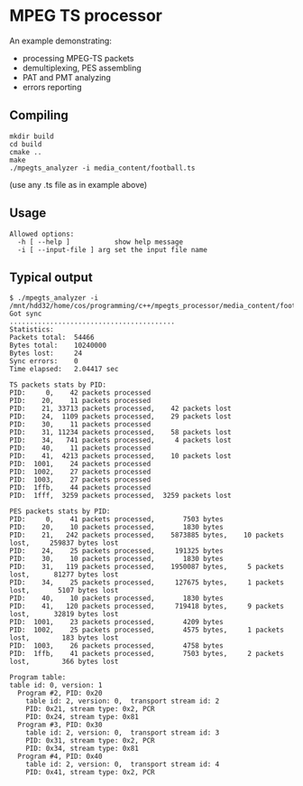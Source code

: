 MPEG TS processor
=================

An example demonstrating:

* processing MPEG-TS packets
* demultiplexing, PES assembling
* PAT and PMT analyzing
* errors reporting

Compiling
---------

    mkdir build
    cd build
    cmake ..
    make
    ./mpegts_analyzer -i media_content/football.ts

(use any .ts file as in example above)

Usage
-----

    Allowed options:
      -h [ --help ]           show help message
      -i [ --input-file ] arg set the input file name

Typical output
--------------

    $ ./mpegts_analyzer -i /mnt/hdd32/home/cos/programming/c++/mpegts_processor/media_content/football.ts
    Got sync
    .........................................
    Statistics:
    Packets total:  54466
    Bytes total:    10240000
    Bytes lost:     24
    Sync errors:    0
    Time elapsed:   2.04417 sec

    TS packets stats by PID:
    PID:     0,    42 packets processed
    PID:    20,    11 packets processed
    PID:    21, 33713 packets processed,    42 packets lost
    PID:    24,  1109 packets processed,    29 packets lost
    PID:    30,    11 packets processed
    PID:    31, 11234 packets processed,    58 packets lost
    PID:    34,   741 packets processed,     4 packets lost
    PID:    40,    11 packets processed
    PID:    41,  4213 packets processed,    10 packets lost
    PID:  1001,    24 packets processed
    PID:  1002,    27 packets processed
    PID:  1003,    27 packets processed
    PID:  1ffb,    44 packets processed
    PID:  1fff,  3259 packets processed,  3259 packets lost

    PES packets stats by PID:
    PID:     0,    41 packets processed,       7503 bytes
    PID:    20,    10 packets processed,       1830 bytes
    PID:    21,   242 packets processed,    5873885 bytes,    10 packets lost,     259837 bytes lost
    PID:    24,    25 packets processed,     191325 bytes
    PID:    30,    10 packets processed,       1830 bytes
    PID:    31,   119 packets processed,    1950087 bytes,     5 packets lost,      81277 bytes lost
    PID:    34,    25 packets processed,     127675 bytes,     1 packets lost,       5107 bytes lost
    PID:    40,    10 packets processed,       1830 bytes
    PID:    41,   120 packets processed,     719418 bytes,     9 packets lost,      32819 bytes lost
    PID:  1001,    23 packets processed,       4209 bytes
    PID:  1002,    25 packets processed,       4575 bytes,     1 packets lost,        183 bytes lost
    PID:  1003,    26 packets processed,       4758 bytes
    PID:  1ffb,    41 packets processed,       7503 bytes,     2 packets lost,        366 bytes lost

    Program table:
    table id: 0, version: 1
      Program #2, PID: 0x20
        table id: 2, version: 0,  transport stream id: 2
        PID: 0x21, stream type: 0x2, PCR
        PID: 0x24, stream type: 0x81
      Program #3, PID: 0x30
        table id: 2, version: 0,  transport stream id: 3
        PID: 0x31, stream type: 0x2, PCR
        PID: 0x34, stream type: 0x81
      Program #4, PID: 0x40
        table id: 2, version: 0,  transport stream id: 4
        PID: 0x41, stream type: 0x2, PCR

